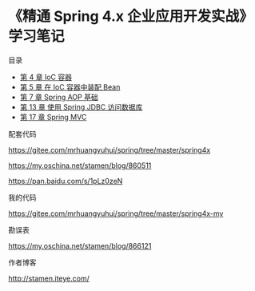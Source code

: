 # 《精通 Spring 4.x 企业应用开发实战》学习笔记

目录

- [第 4 章 IoC 容器](./ch04.md)
- [第 5 章 在 IoC 容器中装配 Bean](./ch05.md)
- [第 7 章 Spring AOP 基础](./ch07.md)
- [第 13 章 使用 Spring JDBC 访问数据库](./ch13.md)
- [第 17 章 Spring MVC](./ch17.md)

配套代码

<https://gitee.com/mrhuangyuhui/spring/tree/master/spring4x>

<https://my.oschina.net/stamen/blog/860511>

<https://pan.baidu.com/s/1pLz0zeN>

我的代码

<https://gitee.com/mrhuangyuhui/spring/tree/master/spring4x-my>

勘误表

<https://my.oschina.net/stamen/blog/866121>

作者博客

<http://stamen.iteye.com/>